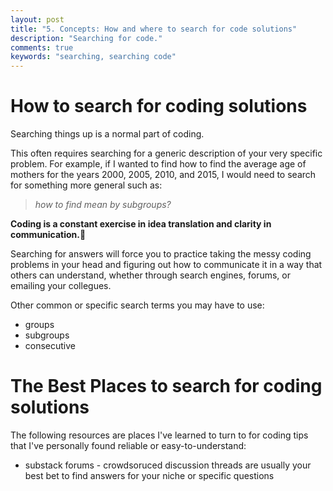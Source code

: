 ```yaml
---
layout: post
title: "5. Concepts: How and where to search for code solutions"
description: "Searching for code."
comments: true
keywords: "searching, searching code"
---
```


# How to search for coding solutions
Searching things up is a normal part of coding. 

This often requires searching for a generic description of your very specific problem. For example, if I wanted to find how to find the average age of mothers for the years 2000, 2005, 2010, and 2015, I would need to search for something more general such as: 

>_how to find mean by subgroups?_

**Coding is a constant exercise in idea translation and clarity in communication.🔂**

Searching for answers will force you to practice taking the messy coding problems in your head and figuring out how to communicate it in a way that others can understand, whether through search engines, forums, or emailing your collegues. 

Other common or specific search terms you may have to use: 
* groups
* subgroups
* consecutive

# The Best Places to search for coding solutions
The following resources are places I've learned to turn to for coding tips that I've personally found reliable or easy-to-understand: 
* substack forums - crowdsoruced discussion threads are usually your best bet to find answers for your niche or specific questions 


